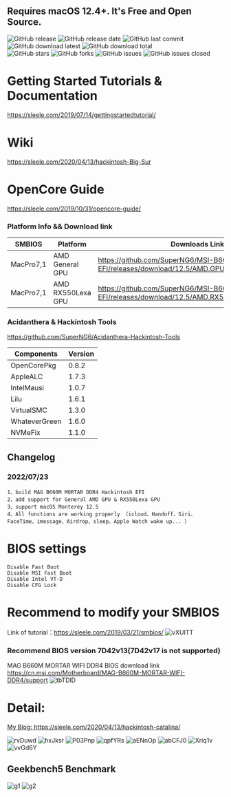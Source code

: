 ## Requires macOS 12.4+. It's Free and Open Source.  

![GitHub release](https://img.shields.io/github/v/release/superng6/MSI-B660-Monterey-EFI?style=flat-square)
![GitHub release date](https://img.shields.io/github/release-date/superng6/MSI-B660-Monterey-EFI?style=flat-square)
![GitHub last commit](https://img.shields.io/github/last-commit/superng6/MSI-B660-Monterey-EFI?style=flat-square)
![GitHub download latest](https://img.shields.io/github/downloads/superng6/MSI-B660-Monterey-EFI/latest/total?style=flat-square)
![GitHub download total](https://img.shields.io/github/downloads/superng6/MSI-B660-Monterey-EFI/total?style=flat-square)  
![GitHub stars](https://img.shields.io/github/stars/superng6/MSI-B660-Monterey-EFI?style=flat-square)
![GitHub forks](https://img.shields.io/github/forks/superng6/MSI-B660-Monterey-EFI?style=flat-square)
![GitHub issues](https://img.shields.io/github/issues/superng6/MSI-B660-Monterey-EFI?style=flat-square)
![GitHub issues closed](https://img.shields.io/github/issues-closed/superng6/MSI-B660-Monterey-EFI?style=flat-square)

# Getting Started Tutorials & Documentation  
https://sleele.com/2019/07/14/gettingstartedtutorial/

# Wiki  
https://sleele.com/2020/04/13/hackintosh-Big-Sur

# OpenCore Guide  
https://sleele.com/2019/10/31/opencore-guide/

### Platform Info && Download link

| SMBIOS        | Platform           | Downloads Link | 
| ------------- | ------------------ |  ------------ | 
| MacPro7,1      | AMD General GPU   | https://github.com/SuperNG6/MSI-B660-Monterey-EFI/releases/download/12.5/AMD.GPU.MacPro7.1.zip | 
| MacPro7,1      | AMD RX550Lexa GPU | https://github.com/SuperNG6/MSI-B660-Monterey-EFI/releases/download/12.5/AMD.RX550Lexa.MacPro7.1.zip | 

### Acidanthera & Hackintosh Tools  
https://github.com/SuperNG6/Acidanthera-Hackintosh-Tools  

| Components    | Version               |
| ------------- | --------------------- |
| OpenCorePkg   | 0.8.2    | 
| AppleALC      | 1.7.3       |
| IntelMausi    | 1.0.7     |
| Lilu          | 1.6.1           |
| VirtualSMC    | 1.3.0     |
| WhateverGreen | 1.6.0  |
| NVMeFix       | 1.1.0        |
    

## Changelog
### 2022/07/23

    1、build MAG B660M MORTAR DDR4 Hackintosh EFI
    2、add support for General AMD GPU & RX550Lexa GPU
    3、support macOS Monterey 12.5
    4、All functions are working properly （icloud、Handoff、Siri、FaceTime、imessage、Airdrop、sleep、Apple Watch wake up... ）
    
# BIOS settings

    Disable Fast Boot
    Disable MSI Fast Boot
    Disable Intel VT-D
    Disable CFG Lock

# Recommend to modify your SMBIOS
Link of tutorial：https://sleele.com/2019/03/21/smbios/
![vXUITT](https://cdn.jsdelivr.net/gh/SuperNG6/pic@master/uPic/vXUITT.png)

### Recommend BIOS version 7D42v13(7D42v17 is not supported)
MAG B660M MORTAR WIFI DDR4 BIOS download link https://cn.msi.com/Motherboard/MAG-B660M-MORTAR-WIFI-DDR4/support
![tbTDlD](https://cdn.jsdelivr.net/gh/SuperNG6/pic@master/uPic/tbTDlD.png)

# Detail:
[My Blog: https://sleele.com/2020/04/13/hackintosh-catalina/ ](https://sleele.com/2020/04/13/hackintosh-catalina/ "Blog")

![rvDuwd](https://cdn.jsdelivr.net/gh/SuperNG6/pic@master/uPic/rvDuwd.png)
![hxJksr](https://cdn.jsdelivr.net/gh/SuperNG6/pic@master/uPic/hxJksr.png)
![P03Pnp](https://cdn.jsdelivr.net/gh/SuperNG6/pic@master/uPic/P03Pnp.png)
![qpfYRs](https://cdn.jsdelivr.net/gh/SuperNG6/pic@master/uPic/qpfYRs.png)
![aENnOp](https://cdn.jsdelivr.net/gh/SuperNG6/pic@master/uPic/aENnOp.png)
![abCFJ0](https://cdn.jsdelivr.net/gh/SuperNG6/pic@master/uPic/abCFJ0.png)
![Xriq1v](https://cdn.jsdelivr.net/gh/SuperNG6/pic@master/uPic/Xriq1v.png)
![vvGd6Y](https://cdn.jsdelivr.net/gh/SuperNG6/pic@master/uPic/vvGd6Y.png)

## Geekbench5 Benchmark
![g1](https://cdn.jsdelivr.net/gh/SuperNG6/pic@master/uPic/g1.jpg)
![g2](https://cdn.jsdelivr.net/gh/SuperNG6/pic@master/uPic/g2.jpg)

